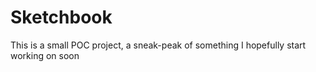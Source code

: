 # Sketchbook
This is a small POC project, a sneak-peak of something I hopefully start working on soon
